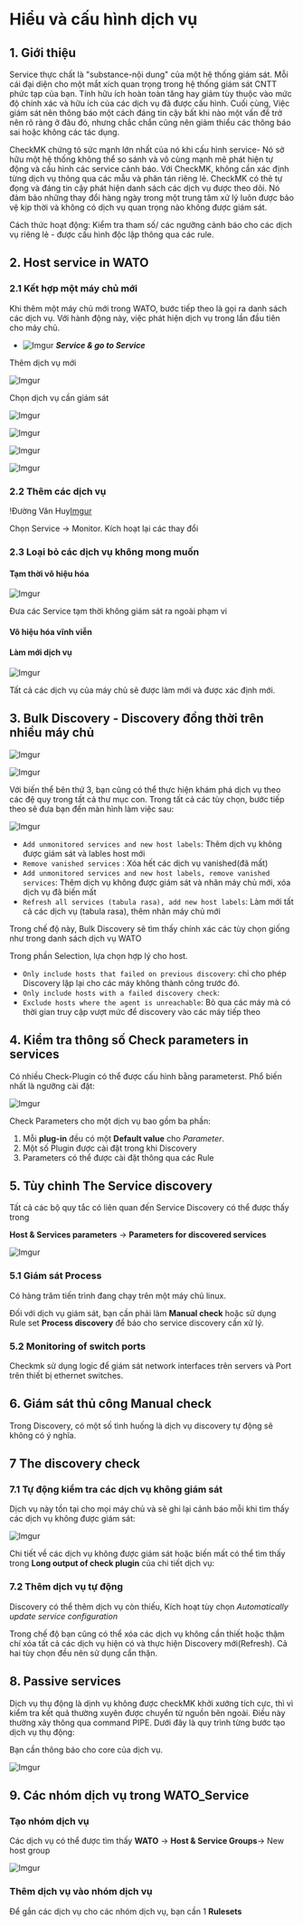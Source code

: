 # Hiểu và cấu hình dịch vụ

## 1. Giới thiệu

Service thực chất là "substance-nội dung" của một hệ thống giám sát. Mỗi cái đại diện cho một mắt xích quan trọng trong hệ thống giám sát CNTT phức tạp của bạn. Tính hữu ích hoàn toàn tăng hay giảm tùy thuộc vào mức độ chính xác và hữu ích của các dịch vụ đã được cấu hình. Cuối cùng, Việc giám sát nên thông báo một cách đáng tin cậy bất khi nào một vấn đề trở nên rõ ràng ở đâu đó, nhưng chắc chắn cũng nên giảm thiểu các thông báo sai hoặc không các tác dụng.

CheckMK chứng tỏ sức mạnh lớn nhất của nó khi cấu hình service- Nó sở hữu một hệ thống không thể so sánh và vô cùng mạnh mẽ phát hiện tự động và cấu hình các service cảnh báo. Với CheckMK, không cần xác định từng dịch vụ thông qua các mẫu và phân tán riêng lẻ. CheckMK có thẻ tự đọng và đáng tin cậy phát hiện danh sách các dịch vụ được theo dõi. Nó đảm bảo những thay đổi hàng ngày trong một trung tâm xử lý luôn được bảo vệ kịp thời và không có dịch vụ quan trọng nào không được giám sát.

Cách thức hoạt động: Kiểm tra tham số/ các ngưỡng cảnh báo cho các dịch vụ riêng lẻ - được cấu hình độc lập thông qua các rule. 

## 2. Host service in WATO 
### 2.1 Kết hợp một máy chủ mới

Khi thêm một máy chủ mới trong WATO, bước tiếp theo là gọi ra danh sách các dịch vụ. Với hành động này, việc phát hiện dịch vụ trong lần đầu tiên cho máy chủ.  

* ![Imgur](https://i.imgur.com/kboWPzy.png) ***Service & go to Service*** 

Thêm dịch vụ mới

![Imgur](https://i.imgur.com/dn1wMIo.png)

Chọn dịch vụ cần giám sát

![Imgur](https://i.imgur.com/61O8cSO.png)

![Imgur](https://i.imgur.com/USSELhy.png)

![Imgur](https://i.imgur.com/teWVuzQ.png)

![Imgur](https://i.imgur.com/Epi1QjV.png)

### 2.2 Thêm các dịch vụ

!Đường Văn Huy[Imgur](https://i.imgur.com/d7XdYhy.png)

Chọn Service -> Monitor. Kích hoạt lại các thay đổi

### 2.3 Loại bỏ các dịch vụ không mong muốn

#### Tạm thời vô hiệu hóa
![Imgur](https://i.imgur.com/2EpNli0.png)

Đưa các Service tạm thời không giám sát ra ngoài phạm vi

#### Vô hiệu hóa vĩnh viễn 

#### Làm mới dịch vụ

![Imgur](https://i.imgur.com/qgbtC6p.png)

Tất cả các dịch vụ của máy chủ sẽ được làm mới và được xác định mới. 

## 3. Bulk Discovery - Discovery đồng thời trên nhiều máy chủ

![Imgur](https://i.imgur.com/VexuPBM.png)

![Imgur](https://i.imgur.com/OuAKeiL.png)

Với biến thể bên thứ 3, bạn cũng có thể thực hiện khám phá dịch vụ theo các đệ quy trong tất cả thư mục con. Trong tất cả các tùy chọn, bước tiếp theo sẽ đưa bạn đến màn hình làm việc sau:

![Imgur](https://i.imgur.com/CAvOPvc.png)


* `Add unmonitored services and new host labels`: Thêm dịch vụ không được giám sát và lables host mới
* `Remove vanished services` : Xóa hết các dịch vụ vanished(đã mất)
* `Add unmonitored services and new host labels, remove vanished services`: Thêm dịch vụ không được giám sát và nhãn máy chủ mới, xóa dịch vụ đã biến mất 
* `Refresh all services (tabula rasa), add new host labels`: Làm mới tất cả các dịch vụ (tabula rasa), thêm nhãn máy chủ mới


Trong chế độ này, Bulk Discovery sẽ tìm thấy chính xác các tùy chọn giống như trong danh sách dịch vụ WATO

Trong phần Selection, lựa chọn hợp lý cho host. 

* `Only include hosts that failed on previous discovery`: chỉ cho phép Discovery lặp lại cho các máy không thành công trước đó.
* `Only include hosts with a failed discovery check`: 
* `Exclude hosts where the agent is unreachable`: Bỏ qua các máy mà có thời gian truy cập vượt mức để discovery vào các máy tiếp theo

## 4. Kiểm tra thông số Check parameters in services

Có nhiều Check-Plugin có thể được cấu hình bằng parameterst. Phổ biến nhất là ngưỡng cài đặt: 

![Imgur](https://i.imgur.com/7gfYUB2.png)

Check Parameters cho một dịch vụ bao gồm ba phần:

1. Mỗi **plug-in** đều có một **Default value** cho *Parameter*.
2. Một số Plugin được cài đặt trong khi Discovery 
3. Parameters có thể được cài đặt thông qua các Rule

## 5. Tùy chỉnh The Service discovery 
Tất cả các bộ quy tắc có liên quan đến Service Discovery có thể được thấy trong 

**Host & Services parameters** -> **Parameters for discovered services**

![Imgur](https://i.imgur.com/GFYskuD.png)

### 5.1 Giám sát Process

Có hàng trăm tiến trình đang chạy trên một máy chủ linux.

Đối với dịch vụ giám sát, bạn cần phải làm **Manual check** hoặc sử dụng Rule set **Process discovery** để báo cho service discovery cần xử lý.

### 5.2 Monitoring of switch ports
Checkmk sử dụng logic để giám sát network interfaces trên servers và Port trên thiết bị ethernet switches. 

## 6. Giám sát thủ công Manual check
Trong Discovery, có một số tình huống là dịch vụ discovery tự động sẽ không có ý nghĩa. 

## 7 The discovery check

### 7.1 Tự động kiểm tra các dịch vụ không giám sát

Dịch vụ này tồn tại cho mọi máy chủ và sẽ ghi lại cảnh báo mỗi khi tìm thấy các dịch vụ không được giám sát:

![Imgur](https://i.imgur.com/gxtuaVw.png)

Chi tiết về các dịch vụ không được giám sát hoặc biến mất có thể tìm thấy trong **Long output of check plugin** của chi tiết dịch vụ:

### 7.2 Thêm dịch vụ tự động
Discovery có thể thêm dịch vụ còn thiếu, Kích hoạt tùy chọn *Automatically update service configuration* 

Trong chế độ bạn cũng có thể xóa các dịch vụ không cần thiết hoặc thậm chí xóa tất cả các dịch vụ hiện có và thực hiện Discovery mới(Refresh). Cả hai tùy chọn đều nên sử dụng cẩn thận.

## 8. Passive services 
Dịch vụ thụ động là dịnh vụ không được checkMK khởi xướng tích cực, thì vì kiểm tra kết quả thường xuyên được chuyển từ nguồn bên ngoài. Điều này thường xảy thông qua command PIPE. Dưới đây là quy trình từng bước tạo dịch vụ thụ động:

Bạn cần thông báo cho core của dịch vụ. 

![Imgur](https://i.imgur.com/4xnZLJQ.png)

## 9. Các nhóm dịch vụ trong WATO_Service 

### Tạo nhóm dịch vụ

Các dịch vụ có thể được tìm thấy **WATO** -> **Host & Service Groups**-> New host group


![Imgur](https://i.imgur.com/H4zdSMB.png)

### Thêm dịch vụ vào nhóm dịch vụ

Để gắn các dịch vụ cho các nhóm dịch vụ, bạn cần 1 **Rulesets** 